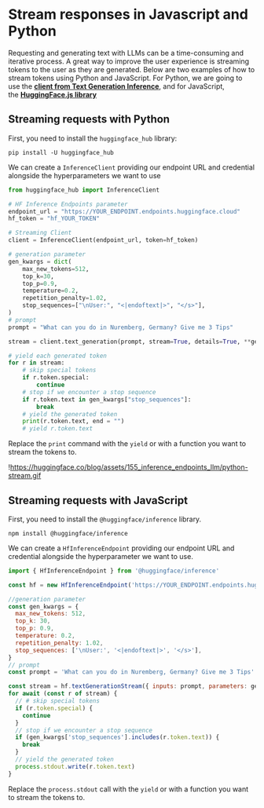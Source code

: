# Stream responses in Javascript and Python

Requesting and generating text with LLMs can be a time-consuming and iterative process. A great way to improve the user experience is streaming tokens to the user as they are generated. Below are two examples of how to stream tokens using Python and JavaScript. For Python, we are going to use the **[client from Text Generation Inference](https://github.com/huggingface/text-generation-inference/tree/main/clients/python)**, and for JavaScript, the **[HuggingFace.js library](https://huggingface.co/docs/huggingface.js/main/en/index)**

## Streaming requests with Python

First, you need to install the `huggingface_hub` library:

`pip install -U huggingface_hub`

We can create a `InferenceClient` providing our endpoint URL and credential alongside the hyperparameters we want to use

```python
from huggingface_hub import InferenceClient

# HF Inference Endpoints parameter
endpoint_url = "https://YOUR_ENDPOINT.endpoints.huggingface.cloud"
hf_token = "hf_YOUR_TOKEN"

# Streaming Client
client = InferenceClient(endpoint_url, token=hf_token)

# generation parameter
gen_kwargs = dict(
    max_new_tokens=512,
    top_k=30,
    top_p=0.9,
    temperature=0.2,
    repetition_penalty=1.02,
    stop_sequences=["\nUser:", "<|endoftext|>", "</s>"],
)
# prompt
prompt = "What can you do in Nuremberg, Germany? Give me 3 Tips"

stream = client.text_generation(prompt, stream=True, details=True, **gen_kwargs)

# yield each generated token
for r in stream:
    # skip special tokens
    if r.token.special:
        continue
    # stop if we encounter a stop sequence
    if r.token.text in gen_kwargs["stop_sequences"]:
        break
    # yield the generated token
    print(r.token.text, end = "")
    # yield r.token.text
```

Replace the `print` command with the `yield` or with a function you want to stream the tokens to.

!https://huggingface.co/blog/assets/155_inference_endpoints_llm/python-stream.gif

## Streaming requests with JavaScript

First, you need to install the `@huggingface/inference` library.

`npm install @huggingface/inference`

We can create a `HfInferenceEndpoint` providing our endpoint URL and credential alongside the hyperparameter we want to use.

```js
import { HfInferenceEndpoint } from '@huggingface/inference'

const hf = new HfInferenceEndpoint('https://YOUR_ENDPOINT.endpoints.huggingface.cloud', 'hf_YOUR_TOKEN')

//generation parameter
const gen_kwargs = {
  max_new_tokens: 512,
  top_k: 30,
  top_p: 0.9,
  temperature: 0.2,
  repetition_penalty: 1.02,
  stop_sequences: ['\nUser:', '<|endoftext|>', '</s>'],
}
// prompt
const prompt = 'What can you do in Nuremberg, Germany? Give me 3 Tips'

const stream = hf.textGenerationStream({ inputs: prompt, parameters: gen_kwargs })
for await (const r of stream) {
  // # skip special tokens
  if (r.token.special) {
    continue
  }
  // stop if we encounter a stop sequence
  if (gen_kwargs['stop_sequences'].includes(r.token.text)) {
    break
  }
  // yield the generated token
  process.stdout.write(r.token.text)
}
```

Replace the `process.stdout` call with the `yield` or with a function you want to stream the tokens to.